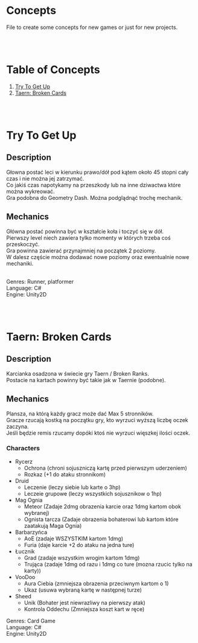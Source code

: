 # Concepts

File to create some concepts for new games or just for new projects.

<br /><br />

# Table of Concepts
1. [Try To Get Up](#Try-To-Get-Up)
2. [Taern: Broken Cards](#Taern-Broken-Cards)

<br /><br />

# Try To Get Up

## Description


Głowna postać leci w kierunku prawo/dół pod kątem około 45 stopni cały czas i nie można jej zatrzymać.<br />
Co jakiś czas napotykamy na przeszkody lub na inne dziwactwa które można wykreować.<br />
Gra podobna do Geometry Dash. Można podglądnąć trochę mechanik.<br />

## Mechanics

Główna postać powinna być w kształcie koła i toczyć się w dół.<br />
Pierwszy level niech zawiera tylko momenty w których trzeba coś przeskoczyć.<br />
Gra powinna zawierać przynajmniej na początek 2 poziomy.<br />
W dalesz częście można dodawać nowe poziomy oraz ewentualnie nowe mechaniki.<br /><br />

Genres: Runner, platformer<br />
Language: C#<br />
Engine: Unity2D

<br /><br />

# Taern: Broken Cards

## Description

Karcianka osadzona w świecie gry Taern / Broken Ranks.<br />
Postacie na kartach powinny być takie jak w Taernie (podobne).<br />

## Mechanics

Plansza, na którą każdy gracz może dać Max 5 stronników.<br />
Gracze rzucają kostką na początku gry, kto wyrzuci wyższą liczbę oczek zaczyna.<br />
Jeśli będzie remis rzucamy dopóki ktoś nie wyrzuci więszkej ilości oczek.<br />

### Characters
- Rycerz
  - Ochrona (chroni sojuszniczą kartę przed pierwszym uderzeniem)
  - Rozkaz (+1 do ataku stronnikom)
- Druid 
  - Leczenie (leczy siebie lub karte o 3hp)
  - Leczeie grupowe (leczy wszystkich sojusznikow o 1hp)
- Mag Ognia 
  - Meteor (Zadaje 2dmg obrazenia karcie oraz 1dmg kartom obok wybranej)
  - Ognista tarcza (Zadaje obrazenia bohaterowi lub kartom które zaatakują Maga Ognia)
- Barbarzyńca 
  - AoE (zadaje WSZYSTKIM kartom 1dmg)
  - Furia (daje karcie +2 do ataku na jedna ture)
- Łucznik 
  - Grad (zadaje wszystkim wrogim kartom 1dmg)
  - Trująca (zadaje 1dmg od razu i 1dmg co ture (mozna rzucic tylko na karty))
- VooDoo 
  - Aura Ciebia (zmniejsza obrazenia przeciwnym kartom o 1)
  - Ukaz (usuwa wybraną kartę w następnej turze)
- Sheed 
  - Unik (Bohater jest niewrazliwy na pierwszy atak)
  - Kontrola Oddechu (Zmniejsza koszt kart w ręce)


Genres: Card Game<br />
Language: C#<br />
Engine: Unity2D

<br /><br />
